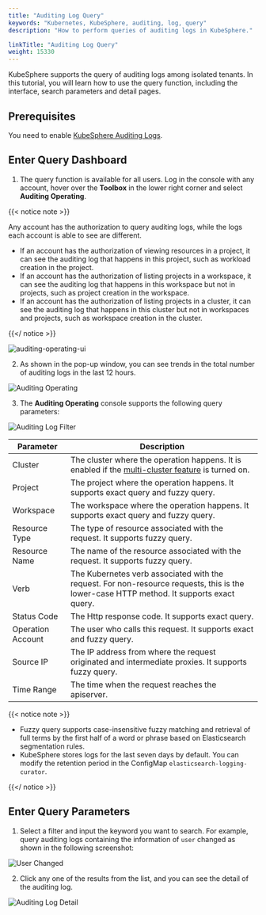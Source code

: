 ```yaml
---
title: "Auditing Log Query"
keywords: "Kubernetes, KubeSphere, auditing, log, query"
description: "How to perform queries of auditing logs in KubeSphere."

linkTitle: "Auditing Log Query"
weight: 15330
---
```


KubeSphere supports the query of auditing logs among isolated tenants. In this tutorial, you will learn how to use the query function, including the interface, search parameters and detail pages.

## Prerequisites

You need to enable [KubeSphere Auditing Logs](../../../pluggable-components/auditing-logs/).

## Enter Query Dashboard

1. The query function is available for all users. Log in the console with any account, hover over the **Toolbox** in the lower right corner and select **Auditing Operating**.

{{< notice note >}} 

Any account has the authorization to query auditing logs, while the logs each account is able to see are different.

- If an account has the authorization of viewing resources in a project, it can see the auditing log that happens in this project, such as workload creation in the project.
- If an account has the authorization of listing projects in a workspace, it can see the auditing log that happens in this workspace but not in projects, such as project creation in the workspace.
- If an account has the authorization of listing projects in a cluster, it can see the auditing log that happens in this cluster but not in workspaces and projects, such as workspace creation in the cluster.

{{</ notice >}} 

 ![auditing-operating-ui](/images/docs/toolbox/auditing-operating-ui.jpg)

2. As shown in the pop-up window, you can see trends in the total number of auditing logs in the last 12 hours. 

![Auditing Operating](/images/docs/toolbox/auditing-operating.png)

3. The **Auditing Operating** console supports the following query parameters:

![Auditing Log Filter](/images/docs/toolbox/auditing-log-filter.png)

 Parameter         | Description
 ---               | --- 
 Cluster           | The cluster where the operation happens. It is enabled if the [multi-cluster feature](../../../multicluster-management/) is turned on. 
 Project           | The project where the operation happens. It supports exact query and fuzzy query. 
 Workspace         | The workspace where the operation happens. It supports exact query and fuzzy query. 
 Resource Type     | The type of resource associated with the request. It supports fuzzy query.
 Resource Name     | The name of the resource associated with the request. It supports fuzzy query.
 Verb              | The Kubernetes verb associated with the request. For non-resource requests, this is the lower-case HTTP method. It supports exact query. 
 Status Code       | The Http response code. It supports exact query. 
 Operation Account | The user who calls this request. It supports exact and fuzzy query. 
 Source IP         | The IP address from where the request originated and intermediate proxies. It supports fuzzy query. 
 Time Range        | The time when the request reaches the apiserver. 

{{< notice note >}} 

- Fuzzy query supports case-insensitive fuzzy matching and retrieval of full terms by the first half of a word or phrase based on Elasticsearch segmentation rules.
- KubeSphere stores logs for the last seven days by default. You can modify the retention period in the ConfigMap `elasticsearch-logging-curator`.

{{</ notice >}} 

## Enter Query Parameters

1.  Select a filter and input the keyword you want to search. For example, query auditing logs containing the information of `user` changed as shown in the following screenshot:

 ![User Changed](/images/docs/toolbox/user-changed.png)

2. Click any one of the results from the list, and you can see the detail of the auditing log.


 ![Auditing Log Detail](/images/docs/toolbox/auditing-log-detail.png)